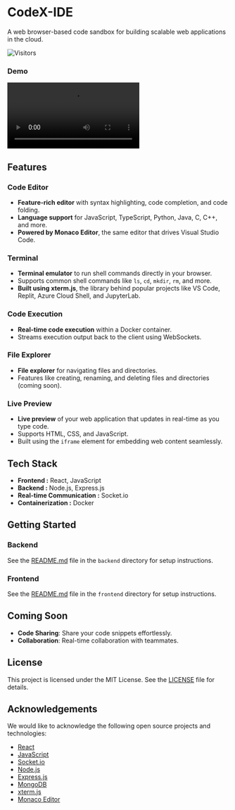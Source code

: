 # CodeX-IDE

A web browser-based code sandbox for building scalable web applications in the cloud.

![Visitors](https://visitor-badge.glitch.me/badge?page_id=Kinshuk2003.CodeX-IDE)

### Demo

![CodeX-IDE Demo](CodeX-IDE%20Demo.mov)

## Features

### Code Editor

- **Feature-rich editor** with syntax highlighting, code completion, and code folding.
- **Language support** for JavaScript, TypeScript, Python, Java, C, C++, and more.
- **Powered by Monaco Editor**, the same editor that drives Visual Studio Code.

### Terminal

- **Terminal emulator** to run shell commands directly in your browser.
- Supports common shell commands like `ls`, `cd`, `mkdir`, `rm`, and more.
- **Built using xterm.js**, the library behind popular projects like VS Code, Replit, Azure Cloud Shell, and JupyterLab.

### Code Execution

- **Real-time code execution** within a Docker container.
- Streams execution output back to the client using WebSockets.

<!-- ### Code Execution
- A code execution environment that allows you to run code in various programming languages.
- Supports running code in the browser using WebAssembly.
- Built using the WebAssembly System Interface (WASI) that allows you to run WebAssembly modules outside the browser. -->

### File Explorer

- **File explorer** for navigating files and directories.
- Features like creating, renaming, and deleting files and directories (coming soon).

### Live Preview

- **Live preview** of your web application that updates in real-time as you type code.
- Supports HTML, CSS, and JavaScript.
- Built using the `iframe` element for embedding web content seamlessly.

## Tech Stack

- **Frontend :**  React, JavaScript
- **Backend :**  Node.js, Express.js
- **Real-time Communication :** Socket.io
- **Containerization :** Docker
<!-- - Database: MongoDB (Atlas) (coming soon)
- Cloud: AWS (coming soon) -->

## Getting Started

### Backend

See the [README.md](./backend/README.md) file in the `backend` directory for setup instructions.

### Frontend

See the [README.md](./frontend/README.md) file in the `frontend` directory for setup instructions.

## Coming Soon

- **Code Sharing**: Share your code snippets effortlessly.
- **Collaboration**: Real-time collaboration with teammates.

## License

This project is licensed under the MIT License. See the [LICENSE](./LICENSE) file for details.

## Acknowledgements

We would like to acknowledge the following open source projects and technologies:

- [React](https://reactjs.org/)
- [JavaScript](https://developer.mozilla.org/en-US/docs/Web/JavaScript)
- [Socket.io](https://socket.io/)
- [Node.js](https://nodejs.org/)
- [Express.js](https://expressjs.com/)
- [MongoDB](https://www.mongodb.com/)
- [xterm.js](https://xtermjs.org/)
- [Monaco Editor](https://microsoft.github.io/monaco-editor/)
